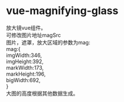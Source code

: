 # vue-magnifying-glass

放大镜vue组件。  
可修改图片地址magSrc  
图片，遮罩，放大区域的参数为mag:  
mag:{  
    imgWidth:346,  
    imgHeight:392,  
    markWidth:173,  
    markHeight:196,  
    bigWidth:692,  
  }  
 大图的高度根据其他数据生成。  
